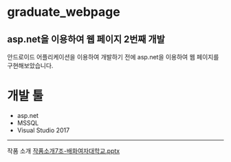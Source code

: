 # graduate_webpage

## asp.net을 이용하여 웹 페이지 2번째 개발

안드로이드 어플리케이션을 이용하여 개발하기 전에 asp.net을 이용하여 웹 페이지를 구현해보았습니다.

# 개발 툴
  * asp.net
  * MSSQL
  * Visual Studio 2017

--------------------------------
작품 소개
[작품소개7조-배화여자대학교.pptx](https://github.com/Veryberr/graduate_webpage/files/9840056/7.-.pptx)




 
